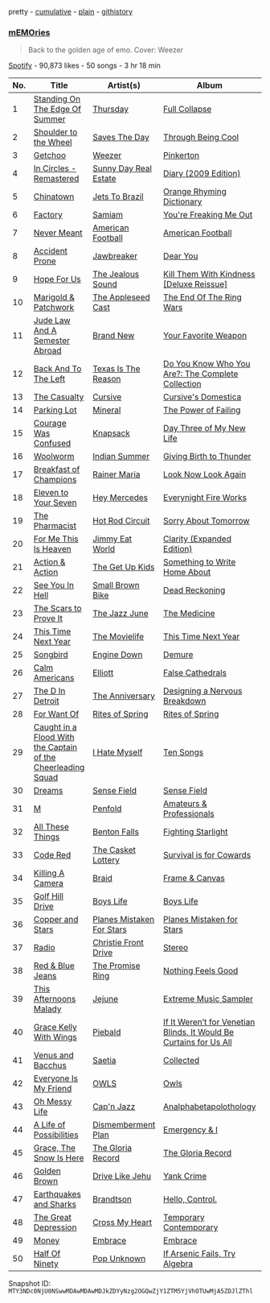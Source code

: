 pretty - [cumulative](/playlists/cumulative/37i9dQZF1DWYAyGN1XM1YS.md) - [plain](/playlists/plain/37i9dQZF1DWYAyGN1XM1YS) - [githistory](https://github.githistory.xyz/mackorone/spotify-playlist-archive/blob/main/playlists/plain/37i9dQZF1DWYAyGN1XM1YS)

### [mEMOries](https://open.spotify.com/playlist/37i9dQZF1DWYAyGN1XM1YS)

> Back to the golden age of emo\. Cover: Weezer

[Spotify](https://open.spotify.com/user/spotify) - 90,873 likes - 50 songs - 3 hr 18 min

| No. | Title | Artist(s) | Album | Length |
|---|---|---|---|---|
| 1 | [Standing On The Edge Of Summer](https://open.spotify.com/track/1DtLnHvLta8jPswUfplrfT) | [Thursday](https://open.spotify.com/artist/61awhbNK16ku1uQyXRsQj5) | [Full Collapse](https://open.spotify.com/album/5HMT2y9yUoPH7yYhnyIpQo) | 3:42 |
| 2 | [Shoulder to the Wheel](https://open.spotify.com/track/4dKu1HkVL1xh96F1JfDTrn) | [Saves The Day](https://open.spotify.com/artist/5gWhlJBlLQGLOgYWO8lwCU) | [Through Being Cool](https://open.spotify.com/album/3yRpyOundyELlkOO6O4YSo) | 3:19 |
| 3 | [Getchoo](https://open.spotify.com/track/1rvbY7HXYsFXSlLqxphocK) | [Weezer](https://open.spotify.com/artist/3jOstUTkEu2JkjvRdBA5Gu) | [Pinkerton](https://open.spotify.com/album/3jWhmYMAWw5NvHTTeiQtfl) | 2:52 |
| 4 | [In Circles \- Remastered](https://open.spotify.com/track/7MtlureL5VXmDnyoUeBxsd) | [Sunny Day Real Estate](https://open.spotify.com/artist/2lZkXWxkZsZzBocxMjN1or) | [Diary \(2009 Edition\)](https://open.spotify.com/album/3wdD2PQkm8N4ezZf732Oxv) | 4:58 |
| 5 | [Chinatown](https://open.spotify.com/track/7iLR3XqK3d5WbHeurAB1d8) | [Jets To Brazil](https://open.spotify.com/artist/03xcT10aipgYbYqusG7GWY) | [Orange Rhyming Dictionary](https://open.spotify.com/album/5zaVtrjodNQru22Rj4FIcD) | 5:35 |
| 6 | [Factory](https://open.spotify.com/track/5hns2g1le2bQDkQaUJPRvB) | [Samiam](https://open.spotify.com/artist/7eNSfWxOEWP2B2QQgHGBoo) | [You're Freaking Me Out](https://open.spotify.com/album/06KigeTnRtnm7YS0hjIVl8) | 3:30 |
| 7 | [Never Meant](https://open.spotify.com/track/6kZqCqD1r08sJAQ1TjuEpM) | [American Football](https://open.spotify.com/artist/5FwydyGVcsQllnM4xM6jw4) | [American Football](https://open.spotify.com/album/70OkRXiiwdTCtZ9YiPBzPp) | 4:28 |
| 8 | [Accident Prone](https://open.spotify.com/track/2Dqgj2nE6RwZKocWsWqXcG) | [Jawbreaker](https://open.spotify.com/artist/4bcaz6nXnH8LTRiXALe8XV) | [Dear You](https://open.spotify.com/album/7KyQp50wm9lprjaW6UMAkI) | 6:13 |
| 9 | [Hope For Us](https://open.spotify.com/track/2bhMvw4ZILdxeEVt9bXHAq) | [The Jealous Sound](https://open.spotify.com/artist/1ggwkSYO7sCaM9sBV4ldYf) | [Kill Them With Kindness \[Deluxe Reissue\]](https://open.spotify.com/album/2xsahntmompiEH4N7QQrWm) | 4:10 |
| 10 | [Marigold & Patchwork](https://open.spotify.com/track/2MPndJjBcn555aZQyuvt3S) | [The Appleseed Cast](https://open.spotify.com/artist/0MkAzpDHUZpuDnWGUII4RN) | [The End Of The Ring Wars](https://open.spotify.com/album/46522TAHAMPyA2utw8bo3F) | 5:49 |
| 11 | [Jude Law And A Semester Abroad](https://open.spotify.com/track/4w7hIjpuEfvMPiyEgdqlf6) | [Brand New](https://open.spotify.com/artist/168dgYui7ExaU612eooDF1) | [Your Favorite Weapon](https://open.spotify.com/album/1kRnFF71UTGdHmSrRDllKj) | 3:42 |
| 12 | [Back And To The Left](https://open.spotify.com/track/7f3tPmsyBQc0sua0SAINlZ) | [Texas Is The Reason](https://open.spotify.com/artist/7rXo5QTwwFBYZ5Z3veUVg8) | [Do You Know Who You Are?: The Complete Collection](https://open.spotify.com/album/3NXykL2XzIRmMEiMKjTkN7) | 3:55 |
| 13 | [The Casualty](https://open.spotify.com/track/5kgwBCYQtJ3vS0RpCrI6jG) | [Cursive](https://open.spotify.com/artist/1sylmUjlKYsLA49YtkNHW3) | [Cursive's Domestica](https://open.spotify.com/album/215RKfiHGpOXzOxftk3fqs) | 3:30 |
| 14 | [Parking Lot](https://open.spotify.com/track/601akXTJgLQapZEBo23RQy) | [Mineral](https://open.spotify.com/artist/3N4eFtnZCCXfMs0hBQwujT) | [The Power of Failing](https://open.spotify.com/album/48MkEL1tt4TkZdpafXoj5R) | 3:51 |
| 15 | [Courage Was Confused](https://open.spotify.com/track/2kVc8s89MliCutzKkXXROb) | [Knapsack](https://open.spotify.com/artist/7kcgO0DTza7One0HqXRIH7) | [Day Three of My New Life](https://open.spotify.com/album/6xK0rYqqBtzcIiq0rY90Al) | 3:51 |
| 16 | [Woolworm](https://open.spotify.com/track/37QGYx2RmRM98Ag1bfDfXp) | [Indian Summer](https://open.spotify.com/artist/1qRC7tQ3VepRoC8q0lB9Rf) | [Giving Birth to Thunder](https://open.spotify.com/album/1G6sKqeNTEbiDRu3M1TzM7) | 7:25 |
| 17 | [Breakfast of Champions](https://open.spotify.com/track/4J35P4WwTQ1yYIN4ilAYC7) | [Rainer Maria](https://open.spotify.com/artist/5OUVzPFZebtoZFs85MIQpz) | [Look Now Look Again](https://open.spotify.com/album/63fo684HqZ1MRvyHNUdHW6) | 3:37 |
| 18 | [Eleven to Your Seven](https://open.spotify.com/track/1hxLx1gmWfsCSpDp8cJOl0) | [Hey Mercedes](https://open.spotify.com/artist/0R8uN7rVUuKGfTXQHjvB5U) | [Everynight Fire Works](https://open.spotify.com/album/7yBqFEyyKAzCJYoEmyuyTl) | 3:54 |
| 19 | [The Pharmacist](https://open.spotify.com/track/0KclZLYgFPkj4K2bTlPCHF) | [Hot Rod Circuit](https://open.spotify.com/artist/209McJAEbNbvQXsnuNJZJw) | [Sorry About Tomorrow](https://open.spotify.com/album/6fYGFmyMFVEZvS7F95lLD2) | 2:37 |
| 20 | [For Me This Is Heaven](https://open.spotify.com/track/64Kk49W8HFh22diWSBVxCr) | [Jimmy Eat World](https://open.spotify.com/artist/3Ayl7mCk0nScecqOzvNp6s) | [Clarity \(Expanded Edition\)](https://open.spotify.com/album/0JfCEzWgcuUxrAUZw5eUT4) | 4:06 |
| 21 | [Action & Action](https://open.spotify.com/track/3rNRmQETcPHauTPFqS7z3T) | [The Get Up Kids](https://open.spotify.com/artist/54Bjxn26WsjfslQbNVtSCm) | [Something to Write Home About](https://open.spotify.com/album/3S0PabpZF2USPmwK8lIRZ8) | 4:05 |
| 22 | [See You In Hell](https://open.spotify.com/track/5OsAjzmcyT7lIdHQwicSSf) | [Small Brown Bike](https://open.spotify.com/artist/1zXtQWuMTmOYQUiP5a1c0j) | [Dead Reckoning](https://open.spotify.com/album/41cGtsemjXxvGiBenwg8p3) | 3:15 |
| 23 | [The Scars to Prove It](https://open.spotify.com/track/1B6gt0Nvi3XmGvGrrdADkm) | [The Jazz June](https://open.spotify.com/artist/71jiZJ6LUwYWXihX80dZD0) | [The Medicine](https://open.spotify.com/album/4EryTp8PVe5XFM9wrIw26m) | 4:04 |
| 24 | [This Time Next Year](https://open.spotify.com/track/3ZfoS2MfHC8aRldwqlknfS) | [The Movielife](https://open.spotify.com/artist/6WuH3nSjp98OqgwnDqYnRK) | [This Time Next Year](https://open.spotify.com/album/18KiEYIQ5jdFSpRzdNET1A) | 2:50 |
| 25 | [Songbird](https://open.spotify.com/track/2gupkqB7ID1d4x1aXXSWIM) | [Engine Down](https://open.spotify.com/artist/3y2Ft6gr35tMVtH2SKYIac) | [Demure](https://open.spotify.com/album/0tQYFiRlfKm5Cav5tzzVqG) | 5:27 |
| 26 | [Calm Americans](https://open.spotify.com/track/5rH5kb3vapjDifLxgK3P4Q) | [Elliott](https://open.spotify.com/artist/6KkOfCQtoMpjS2qYgDxmHI) | [False Cathedrals](https://open.spotify.com/album/6s2VrdrRwXXB1kr6RcrKfv) | 4:25 |
| 27 | [The D In Detroit](https://open.spotify.com/track/0tlgt22cueiCMotxCMc6Cf) | [The Anniversary](https://open.spotify.com/artist/1mi3Fx4j7ektT97ycLSxl8) | [Designing a Nervous Breakdown](https://open.spotify.com/album/42fsY10FqhlkSbkJA4lUCJ) | 4:16 |
| 28 | [For Want Of](https://open.spotify.com/track/0Ca6zALpIkO7nwSHpT5hSg) | [Rites of Spring](https://open.spotify.com/artist/1FIzwiROYEiAdCClC6Kvly) | [Rites of Spring](https://open.spotify.com/album/0pU2blS70BzVWyC1tVyaLg) | 3:10 |
| 29 | [Caught in a Flood With the Captain of the Cheerleading Squad](https://open.spotify.com/track/3HlL9LqIdf1v4C3BIK9dQA) | [I Hate Myself](https://open.spotify.com/artist/5m858bXqt99f2hWD72hySB) | [Ten Songs](https://open.spotify.com/album/3jLWGkPi9b5xbrrFaQIpzH) | 3:26 |
| 30 | [Dreams](https://open.spotify.com/track/4EutGBgzvoJ1MXN1LNfMOD) | [Sense Field](https://open.spotify.com/artist/5LzLPIRLOQVl1Gs3b4CRBT) | [Sense Field](https://open.spotify.com/album/4tx4qeSe8wTjMwznIHnvUa) | 4:22 |
| 31 | [M](https://open.spotify.com/track/53sk4XbQHveSGDXq0k8asW) | [Penfold](https://open.spotify.com/artist/6DNcBVkeL2ucCkkTDJGcYn) | [Amateurs & Professionals](https://open.spotify.com/album/34MllYh3dtTSVGnE3m7mbg) | 4:23 |
| 32 | [All These Things](https://open.spotify.com/track/5bDDMJLKJrQLeMj2FpKTXd) | [Benton Falls](https://open.spotify.com/artist/2Gy32a74uxhKUDGuQL57kl) | [Fighting Starlight](https://open.spotify.com/album/3g2zFcP2exTjpyvOncGB9Z) | 5:03 |
| 33 | [Code Red](https://open.spotify.com/track/3Y82AcAH1o2NW04YYLXBZK) | [The Casket Lottery](https://open.spotify.com/artist/3kSqc2brwAF1kWRFWYe2fW) | [Survival is for Cowards](https://open.spotify.com/album/4t3CkrmaiYODMKPQ4h0wQa) | 4:43 |
| 34 | [Killing A Camera](https://open.spotify.com/track/4pXESY1mSf9tXH6ODOw8PV) | [Braid](https://open.spotify.com/artist/36gdsrHzKZ0Wyb3uH7ZbEv) | [Frame & Canvas](https://open.spotify.com/album/4WBDw3hnJTvWXXDaCNKVqJ) | 2:33 |
| 35 | [Golf Hill Drive](https://open.spotify.com/track/3qAkXCzLSEHiypXxoLhl8K) | [Boys Life](https://open.spotify.com/artist/6pkUxQmEvLkvQRa75wf7Ta) | [Boys Life](https://open.spotify.com/album/6IiDM5sfirROcIXPRXxaUl) | 2:30 |
| 36 | [Copper and Stars](https://open.spotify.com/track/3X6BvcNz8QSYaXLqJ3uHfw) | [Planes Mistaken For Stars](https://open.spotify.com/artist/2rfJuPYf7n3inXgdDNxMku) | [Planes Mistaken for Stars](https://open.spotify.com/album/2yyupliWXQe9Dz4xYT3Y14) | 3:31 |
| 37 | [Radio](https://open.spotify.com/track/7GgXkT1jlg4MN9KYo3ULwK) | [Christie Front Drive](https://open.spotify.com/artist/0XsPWpim5jSh6iKDsD1Vqc) | [Stereo](https://open.spotify.com/album/16j7lqTblxGoqXXREFCEwT) | 3:49 |
| 38 | [Red & Blue Jeans](https://open.spotify.com/track/0j3m9AfsZfanscT1uLrVk1) | [The Promise Ring](https://open.spotify.com/artist/5li5GfWFVl73vu7r2bGitu) | [Nothing Feels Good](https://open.spotify.com/album/3jnvo99sNDXcVdlJmrDXOO) | 2:55 |
| 39 | [This Afternoons Malady](https://open.spotify.com/track/0wHxHYnNvnhjX4f399sjMz) | [Jejune](https://open.spotify.com/artist/0dH7IS6J0rfzfMCyxG8b4V) | [Extreme Music Sampler](https://open.spotify.com/album/4m0GhiaLelgQ44HRnG14ow) | 4:21 |
| 40 | [Grace Kelly With Wings](https://open.spotify.com/track/3LTwneFzQwPFSI1O8QfNXf) | [Piebald](https://open.spotify.com/artist/4rOGGTXaYygtFIHsPgLKJv) | [If It Weren’t for Venetian Blinds, It Would Be Curtains for Us All](https://open.spotify.com/album/0VrUE9XpB5OBnvRewc0Aq0) | 5:25 |
| 41 | [Venus and Bacchus](https://open.spotify.com/track/10G4c1yAJymTIKTvPYP2Pm) | [Saetia](https://open.spotify.com/artist/5piONaqFh85tIjxSQgZuWA) | [Collected](https://open.spotify.com/album/63tBBmuRFk2tTIF4AeffOU) | 3:19 |
| 42 | [Everyone Is My Friend](https://open.spotify.com/track/5BcarBozJi3Gv0ncP721y5) | [OWLS](https://open.spotify.com/artist/57sqenSxpn1IL2G0im58dj) | [Owls](https://open.spotify.com/album/2BcDHOiwrttJkcyzvuOnEr) | 3:26 |
| 43 | [Oh Messy Life](https://open.spotify.com/track/5UGOuPyoMT5XHNA75LJlQE) | [Cap'n Jazz](https://open.spotify.com/artist/3JhEcBWSCPXkRMt1VK14i4) | [Analphabetapolothology](https://open.spotify.com/album/4VgTw2LLWNMz1FIHkZuv5D) | 2:02 |
| 44 | [A Life of Possibilities](https://open.spotify.com/track/3TKWCQMU7xYEEslFXsj51i) | [Dismemberment Plan](https://open.spotify.com/artist/2JpHk8yju1DH1l3c9sXzOS) | [Emergency & I](https://open.spotify.com/album/0Y0V072vxDWEvCelPBaWAO) | 4:34 |
| 45 | [Grace, The Snow Is Here](https://open.spotify.com/track/2rUZQAHtHdEczOy4SvCZv4) | [The Gloria Record](https://open.spotify.com/artist/0gYSiuHXa3SjZA45d6AU0U) | [The Gloria Record](https://open.spotify.com/album/4xfddyCrChAJ6weLGd7sih) | 4:30 |
| 46 | [Golden Brown](https://open.spotify.com/track/74qgrn0YAo3cgRcH4xQBsA) | [Drive Like Jehu](https://open.spotify.com/artist/7FbdCzKUwoZs1v9bCl43Ev) | [Yank Crime](https://open.spotify.com/album/7AHbaRIYnilUwe981nZpmi) | 3:14 |
| 47 | [Earthquakes and Sharks](https://open.spotify.com/track/7jATtiR7Sjfke3qKdA5HEd) | [Brandtson](https://open.spotify.com/artist/4wlNIqMnqGY8g2lcFTkzsY) | [Hello, Control.](https://open.spotify.com/album/6vfntMjrhjePcDe48vXOwz) | 2:57 |
| 48 | [The Great Depression](https://open.spotify.com/track/1xNDXKQPbd49Ik9MxlwJ94) | [Cross My Heart](https://open.spotify.com/artist/5Lp6cRiaJy2ryj66SfTKYQ) | [Temporary Contemporary](https://open.spotify.com/album/3YNTAfolDugX8teETYvrCx) | 4:01 |
| 49 | [Money](https://open.spotify.com/track/6OnsOlASiHq1voOtTL1FRu) | [Embrace](https://open.spotify.com/artist/5Lzz2tZ2hKO8PDslKBQgZL) | [Embrace](https://open.spotify.com/album/0t4i21CD8Z0p8iQnojCvxX) | 2:37 |
| 50 | [Half Of Ninety](https://open.spotify.com/track/38Io4HK6GhMKlkzY3IXxS1) | [Pop Unknown](https://open.spotify.com/artist/4CLc2mcJfxXTAFGVHlonB7) | [If Arsenic Fails, Try Algebra](https://open.spotify.com/album/3oP8OX2XPNsI4uBCcrpYgG) | 4:03 |

Snapshot ID: `MTY3NDc0NjU0NSwwMDAwMDAwMDJkZDYyNzg2OGQwZjY1ZTM5YjVhOTUwMjA5ZDJlZThl`
